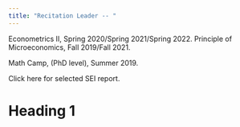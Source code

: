 ```yaml
---
title: "Recitation Leader -- "
---
```

Econometrics II, Spring 2020/Spring 2021/Spring 2022. Principle of Microeconomics, Fall 2019/Fall 2021. 

Math Camp, (PhD level), Summer 2019. 

Click here for selected SEI report. 

Heading 1
======
